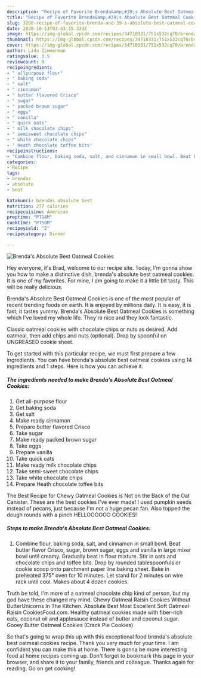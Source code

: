 ```yaml
---
description: "Recipe of Favorite Brenda&amp;#39;s Absolute Best Oatmeal Cookies"
title: "Recipe of Favorite Brenda&amp;#39;s Absolute Best Oatmeal Cookies"
slug: 3288-recipe-of-favorite-brenda-and-39-s-absolute-best-oatmeal-cookies
date: 2020-10-13T03:43:15.339Z
image: https://img-global.cpcdn.com/recipes/34710331/751x532cq70/brendas-absolute-best-oatmeal-cookies-recipe-main-photo.jpg
thumbnail: https://img-global.cpcdn.com/recipes/34710331/751x532cq70/brendas-absolute-best-oatmeal-cookies-recipe-main-photo.jpg
cover: https://img-global.cpcdn.com/recipes/34710331/751x532cq70/brendas-absolute-best-oatmeal-cookies-recipe-main-photo.jpg
author: Lida Zimmerman
ratingvalue: 3.5
reviewcount: 9
recipeingredient:
- " allpurpose flour"
- " baking soda"
- " salt"
- " cinnamon"
- " butter flavored Crisco"
- " sugar"
- " packed brown sugar"
- " eggs"
- " vanilla"
- " quick oats"
- " milk chocolate chips"
- " semisweet chocolate chips"
- " white chocolate chips"
- " Heath chocolate toffee bits"
recipeinstructions:
- "Combine flour, baking soda, salt, and cinnamon in small bowl. Beat butter flavor Crisco, sugar, brown sugar, eggs and vanilla in large mixer bowl until creamy. Gradually beat in flour mixture. Stir in oats and chocolate chips and toffee bits. Drop by rounded tablespoonfuls or cookie scoop onto parchment paper line baking sheet. Bake in preheated 375° oven for 10 minutes. Let stand for 2 minutes on wire rack until cool. Makes about 4 dozen cookies."
categories:
- Recipe
tags:
- brendas
- absolute
- best

katakunci: brendas absolute best 
nutrition: 277 calories
recipecuisine: American
preptime: "PT14M"
cooktime: "PT50M"
recipeyield: "2"
recipecategory: Dinner

---
```



![Brenda&#39;s Absolute Best Oatmeal Cookies](https://img-global.cpcdn.com/recipes/34710331/751x532cq70/brendas-absolute-best-oatmeal-cookies-recipe-main-photo.jpg)

Hey everyone, it's Brad, welcome to our recipe site. Today, I'm gonna show you how to make a distinctive dish, brenda&#39;s absolute best oatmeal cookies. It is one of my favorites. For mine, I am going to make it a little bit tasty. This will be really delicious.

Brenda&#39;s Absolute Best Oatmeal Cookies is one of the most popular of recent trending foods on earth. It is enjoyed by millions daily. It is easy, it is fast, it tastes yummy. Brenda&#39;s Absolute Best Oatmeal Cookies is something which I've loved my whole life. They're nice and they look fantastic.

Classic oatmeal cookies with chocolate chips or nuts as desired. Add oatmeal, then add chips and nuts (optional). Drop by spoonful on UNGREASED cookie sheet.


To get started with this particular recipe, we must first prepare a few ingredients. You can have brenda&#39;s absolute best oatmeal cookies using 14 ingredients and 1 steps. Here is how you can achieve it.

<!--inarticleads1-->

##### The ingredients needed to make Brenda&#39;s Absolute Best Oatmeal Cookies:

1. Get  all-purpose flour
1. Get  baking soda
1. Get  salt
1. Make ready  cinnamon
1. Prepare  butter flavored Crisco
1. Take  sugar
1. Make ready  packed brown sugar
1. Take  eggs
1. Prepare  vanilla
1. Take  quick oats
1. Make ready  milk chocolate chips
1. Take  semi-sweet chocolate chips
1. Take  white chocolate chips
1. Prepare  Heath chocolate toffee bits


The Best Recipe for Chewy Oatmeal Cookies is Not on the Back of the Oat Canister. These are the best cookies I&#39;ve ever made! I used pumpkin seeds instead of pecans, just because I&#39;m not a huge pecan fan. Also topped the dough rounds with a pinch HELLOOOOOO COOKIES! 

<!--inarticleads2-->

##### Steps to make Brenda&#39;s Absolute Best Oatmeal Cookies:

1. Combine flour, baking soda, salt, and cinnamon in small bowl. Beat butter flavor Crisco, sugar, brown sugar, eggs and vanilla in large mixer bowl until creamy. Gradually beat in flour mixture. Stir in oats and chocolate chips and toffee bits. Drop by rounded tablespoonfuls or cookie scoop onto parchment paper line baking sheet. Bake in preheated 375° oven for 10 minutes. Let stand for 2 minutes on wire rack until cool. Makes about 4 dozen cookies.


Truth be told, I&#39;m more of a oatmeal chocolate chip kind of person, but my god have these changed my mind. Chewy Oatmeal Raisin Cookies Without ButterUnicorns In The Kitchen. Absolute Best Most Excellent Soft Oatmeal Raisin CookiesFood.com. Healthy oatmeal cookies made with fiber-rich oats, coconut oil and applesauce instead of butter and coconut sugar. Gooey Butter Oatmeal Cookies (Crack Pie Cookies) 

So that's going to wrap this up with this exceptional food brenda&#39;s absolute best oatmeal cookies recipe. Thank you very much for your time. I am confident you can make this at home. There is gonna be more interesting food at home recipes coming up. Don't forget to bookmark this page in your browser, and share it to your family, friends and colleague. Thanks again for reading. Go on get cooking!

